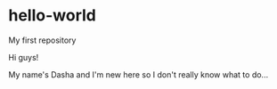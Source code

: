 # hello-world
My first repository

Hi guys!

My name's Dasha and I'm new here so I don't really know what to do...
